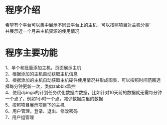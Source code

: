 # 程序介绍
希望有个平台可以集中展示不同云平台上的主机，可以按照项目对主机分类‘   
并展示近一个月来主机资源的使用情况   

# 程序主要功能
1、单个和批量添加主机，页面展示主机   
2、根据添加的主机自动获取主机信息   
3、根据添加的主机自动获取主机硬件使用情况并形成图表，可以按照时间范围选择每分钟更新一次，类似zabbix监控  
4、使用django的计划任务优化数据库数据，比如针对10天前的数据就无需每分钟一个点了，例如1小时一个点，减少数据库里的数据       
5、按照项目展示项目下的主机  
6、用户管理，登录、退出、修改密码  
7、用户组管理   
